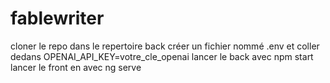 # fablewriter
cloner le repo
dans le repertoire back créer un fichier nommé .env et coller dedans OPENAI_API_KEY=votre_cle_openai
lancer le back avec npm start
lancer le front en avec ng serve

